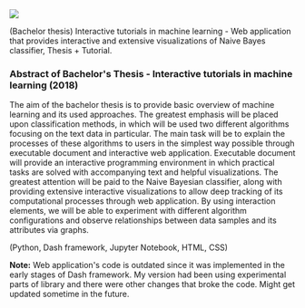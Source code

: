 <img src="https://github.com/FrizzLi/Machine-Learning/blob/master/image_dash_app.jpg"/>  

(Bachelor thesis) Interactive tutorials in machine learning - Web application that provides interactive and extensive visualizations of Naive Bayes classifier, Thesis + Tutorial.

### Abstract of Bachelor's Thesis - Interactive tutorials in machine learning (2018)
The aim of the bachelor thesis is to provide basic overview of machine learning and its used
approaches. The greatest emphasis will be placed upon classification methods, in which will be
used two different algorithms focusing on the text data in particular. The main task will be to
explain the processes of these algorithms to users in the simplest way possible through executable
document and interactive web application. Executable document will provide an interactive
programming environment in which practical tasks are solved with accompanying text and helpful
visualizations. The greatest attention will be paid to the Naive Bayesian classifier, along with
providing extensive interactive visualizations to allow deep tracking of its computational processes
through web application. By using interaction elements, we will be able to experiment with
different algorithm configurations and observe relationships between data samples and its attributes
via graphs.  

(Python, Dash framework, Jupyter Notebook, HTML, CSS)  
  
<b>Note:</b> Web application's code is outdated since it was implemented in the early stages of Dash framework. My version had been using experimental parts of library and there were other changes that broke the code. Might get updated sometime in the future.

<!--- old description
### 2018 - Interactive tutorials in machine learning (bachelor thesis) 
Tutorial was created with interactive environment - Jupyter Notebook, in which fundamentals of machine learning were explained using two diﬀerent algorithms. Along with this tutorial, I have implemented interactive web application providing extensive interactive visualizations to allow deeper tracking of Naive Bayesian text classiﬁcation process. Using interactive elements it is able to experiment with diﬀerent algorithm conﬁgurations and observe relationships between data samples and its attributes via graphs. 
Used technologies: Python, HTML, CSS, Dash framework, Jupyter Notebook, Visual Studio Code 
-->
